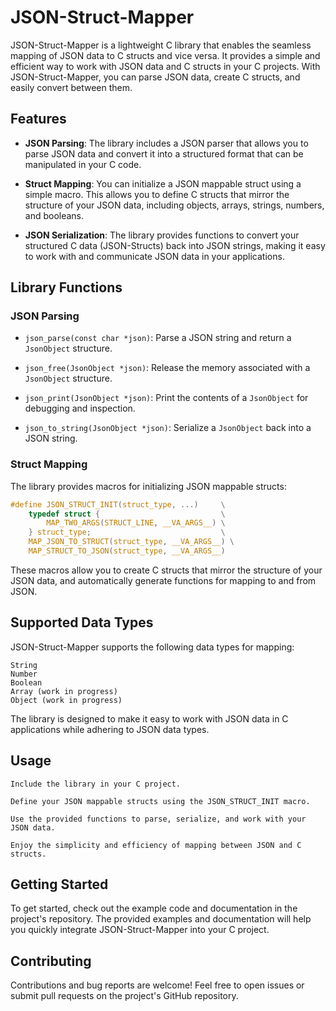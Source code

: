# JSON-Struct-Mapper

JSON-Struct-Mapper is a lightweight C library that enables the seamless mapping of JSON data to C structs and vice versa. It provides a simple and efficient way to work with JSON data and C structs in your C projects. With JSON-Struct-Mapper, you can parse JSON data, create C structs, and easily convert between them.

## Features

- **JSON Parsing**: The library includes a JSON parser that allows you to parse JSON data and convert it into a structured format that can be manipulated in your C code.

- **Struct Mapping**: You can initialize a JSON mappable struct using a simple macro. This allows you to define C structs that mirror the structure of your JSON data, including objects, arrays, strings, numbers, and booleans.

- **JSON Serialization**: The library provides functions to convert your structured C data (JSON-Structs) back into JSON strings, making it easy to work with and communicate JSON data in your applications.

## Library Functions

### JSON Parsing

- `json_parse(const char *json)`: Parse a JSON string and return a `JsonObject` structure.

- `json_free(JsonObject *json)`: Release the memory associated with a `JsonObject` structure.

- `json_print(JsonObject *json)`: Print the contents of a `JsonObject` for debugging and inspection.

- `json_to_string(JsonObject *json)`: Serialize a `JsonObject` back into a JSON string.

### Struct Mapping

The library provides macros for initializing JSON mappable structs:

```c
#define JSON_STRUCT_INIT(struct_type, ...)     \
    typedef struct {                           \
        MAP_TWO_ARGS(STRUCT_LINE, __VA_ARGS__) \
    } struct_type;                             \
    MAP_JSON_TO_STRUCT(struct_type, __VA_ARGS__) \
    MAP_STRUCT_TO_JSON(struct_type, __VA_ARGS__) 
```
These macros allow you to create C structs that mirror the structure of your JSON data, and automatically generate functions for mapping to and from JSON.
## Supported Data Types

JSON-Struct-Mapper supports the following data types for mapping:

    String
    Number
    Boolean
    Array (work in progress)
    Object (work in progress)

The library is designed to make it easy to work with JSON data in C applications while adhering to JSON data types.
## Usage

    Include the library in your C project.

    Define your JSON mappable structs using the JSON_STRUCT_INIT macro.

    Use the provided functions to parse, serialize, and work with your JSON data.

    Enjoy the simplicity and efficiency of mapping between JSON and C structs.

## Getting Started

To get started, check out the example code and documentation in the project's repository. The provided examples and documentation will help you quickly integrate JSON-Struct-Mapper into your C project.

## Contributing

Contributions and bug reports are welcome! Feel free to open issues or submit pull requests on the project's GitHub repository.